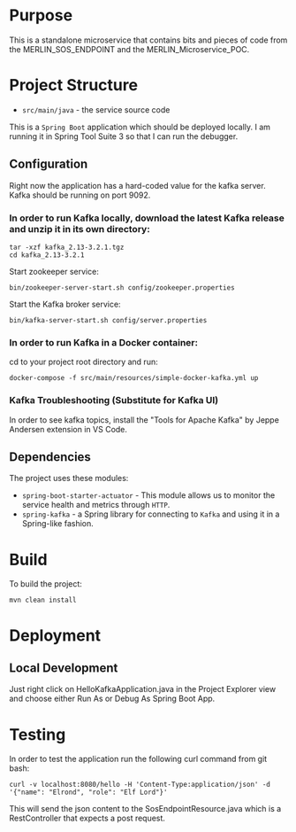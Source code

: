# Purpose 

This is a standalone microservice that contains bits and pieces of code from the MERLIN_SOS_ENDPOINT and the MERLIN_Microservice_POC.  

# Project Structure

* `src/main/java` - the service source code

This is a `Spring Boot` application which should be deployed locally. I am running it in Spring Tool Suite 3 so that I can run the debugger.

## Configuration

Right now the application has a hard-coded value for the kafka server.  Kafka should be running on port 9092.

### In order to run Kafka locally, download the latest Kafka release and unzip it in its own directory:

```shell
tar -xzf kafka_2.13-3.2.1.tgz
cd kafka_2.13-3.2.1
```

Start zookeeper service:

```shell
bin/zookeeper-server-start.sh config/zookeeper.properties
```

Start the Kafka broker service:

```shell
bin/kafka-server-start.sh config/server.properties
```

### In order to run Kafka in a Docker container:

cd to your project root directory and run:

```shell
docker-compose -f src/main/resources/simple-docker-kafka.yml up
```

### Kafka Troubleshooting (Substitute for Kafka UI)

In order to see kafka topics, install the "Tools for Apache Kafka" by Jeppe Andersen extension in VS Code.

  
## Dependencies

The project uses these modules:

* `spring-boot-starter-actuator` - This module allows us to monitor the service health and metrics through `HTTP`.
* `spring-kafka` - a Spring library for connecting to `Kafka` and using it in a Spring-like fashion.

# Build

To build the project:

```shell
mvn clean install
```


# Deployment
## Local Development
Just right click on HelloKafkaApplication.java in the Project Explorer view and choose either Run As or Debug As Spring Boot App.

# Testing
In order to test the application run the following curl command from git bash:

```shell
curl -v localhost:8080/hello -H 'Content-Type:application/json' -d '{"name": "Elrond", "role": "Elf Lord"}'
```

This will send the json content to the SosEndpointResource.java which is a RestController that expects a post request.



